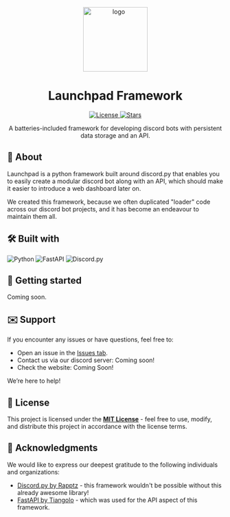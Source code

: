 <!--
Credit for this README where credit's due:
- https://github.com/othneildrew/Best-README-Template/blob/main/README.md
- https://github.com/Louis3797/awesome-readme-template

These two templates have been extremely helpful when creating my own README template
and I've drawn inspiration from them heavily.

Please keep this acknowledgement in further modifications of the README file, though
it's not like I can tell you what to do. I'm just a comment in a text file.

Copyright 2025 (c) HyScript7
-->

<div align="center">
  <!-- Logo or Icon -->
  <a href="https://github.com/launchpadfw/">
    <img src="https://github.com/launchpadfw/lp-fw/logo.png" alt="logo" width="150" height="auto" />
  </a>
  <h1>Launchpad Framework</h1>
  <!-- Badges -->
  <p>
  <a href="https://github.com/launchpadfw/launchpad/blob/master/LICENSE">
      <img src="https://img.shields.io/github/license/launchpadfw/launchpad.svg?style=for-the-badge" alt="License" />
    </a>
    <a href="https://github.com/launchpadfw/launchpad/stargazers">
      <img src="https://img.shields.io/github/stars/launchpadfw/launchpad.svg?style=for-the-badge" alt="Stars">
    </a>
  </p>
  <!-- Short Description -->
  <p>
  A batteries-included framework for developing discord bots with persistent
  data storage and an API.
  </p>
</div>

<a id="about"></a>

## 🚀 About

Launchpad is a python framework built around discord.py that enables you
to easily create a modular discord bot along with an API, which should make
it easier to introduce a web dashboard later on.

We created this framework, because we often duplicated "loader" code across
our discord bot projects, and it has become an endeavour to maintain them
all.

<a id="built-with"></a>

## 🛠️ Built with

![Python](https://img.shields.io/badge/python-3670A0?style=for-the-badge&logo=python&logoColor=ffdd54)
![FastAPI](https://img.shields.io/badge/FastAPI-005571?style=for-the-badge&logo=fastapi)
![Discord.py](https://img.shields.io/badge/Discord.py-%23376ea1.svg?style=for-the-badge&logo=discord&logoColor=white)

<a id="getting-started"></a>

## 🏁 Getting started

Coming soon.

<a id="support"></a>

## ✉️ Support

If you encounter any issues or have questions, feel free to:

- Open an issue in the [Issues tab](https://github.com/launchpadfw/launchpad/issues).
- Contact us via our discord server: Coming soon!
- Check the website: Coming Soon!

We’re here to help!

<a id="license"></a>

## 📄 License

This project is licensed under the **[MIT License](LICENSE)** - feel free to use, modify, and distribute this project in accordance with the license terms.

<a id="acknowledgments"></a>

## 💖 Acknowledgments

We would like to express our deepest gratitude to the following individuals and organizations:

- [Discord.py by Rapptz](https://github.com/Rapptz/discord.py) - this framework wouldn't be possible without this already awesome library!
- [FastAPI by Tiangolo](https://github.com/fastapi/fastapi) - which was used for the API aspect of this framework.
